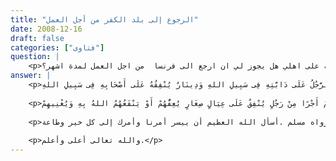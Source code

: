 ```yaml
---
title: "الرجوع إلى بلد الكفر من أجل العمل"
date: 2008-12-16
draft: false
categories: ["فتاوى"]
question: |
    <p>انا شاب من فرنسا هاجرت الى الجزائر و الان ما اجد مال للايجار و لا للنفقة على اهلي هل يجوز لي ان ارجع الى فرنسا  من اجل العمل لمدة اشهر؟</p>
answer: |
    <p>الحمد لله وحده وأشهد أن لا إله إلا الله وحده لا شريك له وأشهد أن محمداً عبده ورسوله ، أما بعد :جزاك الله خيرا على حرصك وسؤالك وأسأل الله تعالى أن يثتبنا وإياك على طاعته ، لا بأس أخي أن ترجع إلى فرنسا وتعمل هناك عدة أشهر حسب الحاجة لتجمع مالا لك ولأهل لما ذكرت من حالك أنك لا تجد مالا تنفقه على نفسك أهلك في الجزائر ، قال تعالى :  ( وَمَن يَتَّقِ اللهَ يَجْعَل لَّهُ مَخْرَجاً وَيَرْزُقْهُ مِنْ حَيْثُ لَا يَحْتَسِبُ وَمَن يَتَوَكَّلْ عَلَى اللهِ فَهُوَ حَسْبُهُ إِنَّ اللهَ بَالِغُ أَمْرِهِ قَدْ جَعَلَ اللهُ لِكُلِّ شَيْءٍ قَدْراً وَمَن يَتَّقِ اللهَ يَجْعَل لَّهُ مِنْ أَمْرِهِ يُسْراً )الطلاق2-4 فالله تعالى إن علم منك صدق النية والإخلاص والتقوى سيجعل لك مخرجاً ويرزقك من حيث لا تحتسب وسييسر عليك أمرك .وقَالَ رَسُولُ اللَّهِ -صلى الله عليه وسلم- « أَفْضَلُ دِينَارٍ يُنْفِقُهُ الرَّجُلُ دِينَارٌ يُنْفِقُهُ عَلَى عِيَالِهِ وَدِينَارٌ يُنْفِقُهُ الرَّجُلُ عَلَى دَابَّتِهِ فِى سَبِيلِ اللهِ وَدِينَارٌ يُنْفِقُهُ عَلَى أَصْحَابِهِ فِى سَبِيلِ اللهِ ».</p>
    
    <p>قَالَ أَبُو قِلاَبَةَ : وَبَدَأَ بِالْعِيَالِ ثُمَّ قَالَ أَبُو قِلاَبَةَ : وَأَىُّ رَجُلٍ أَعْظَمُ أَجْرًا مِنْ رَجُلٍ يُنْفِقُ عَلَى عِيَالٍ صِغَارٍ يُعِفُّهُمْ أَوْ يَنْفَعُهُمُ اللهُ بِهِ وَيُغْنِيهِمْ.</p>
    
    <p>رواه مسلم .أسأل الله العظيم أن ييسر أمرنا وأمرك إلى كل خير وطاعة .</p>
    
    <p>والله تعالى أعلى وأعلم.</p>
---
```


